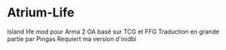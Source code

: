 # Atrium-Life
Island life mod pour Arma 2 OA basé sur TCG et FFG
Traduction en grande partie par Pingas
Requiert ma version d'inidbi
